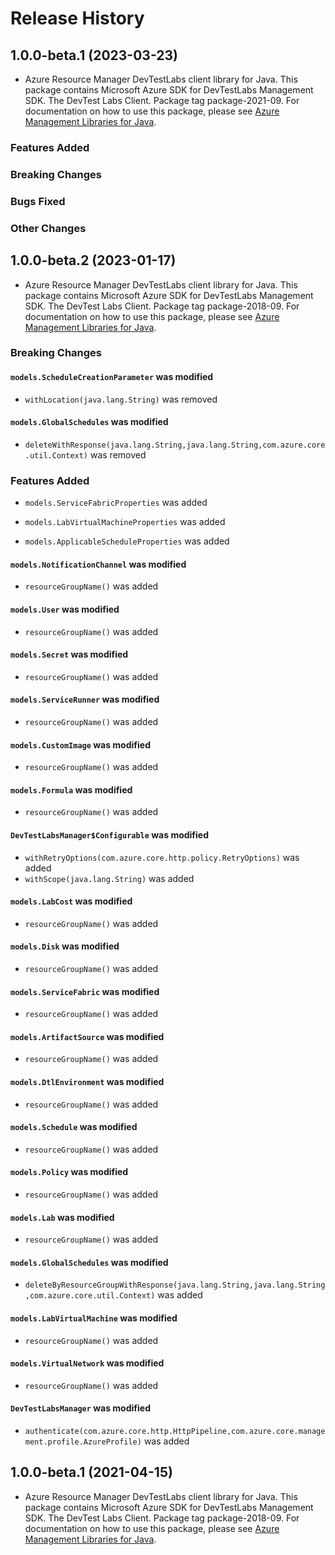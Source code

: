 # Release History

## 1.0.0-beta.1 (2023-03-23)

- Azure Resource Manager DevTestLabs client library for Java. This package contains Microsoft Azure SDK for DevTestLabs Management SDK. The DevTest Labs Client. Package tag package-2021-09. For documentation on how to use this package, please see [Azure Management Libraries for Java](https://aka.ms/azsdk/java/mgmt).

### Features Added

### Breaking Changes

### Bugs Fixed

### Other Changes

## 1.0.0-beta.2 (2023-01-17)

- Azure Resource Manager DevTestLabs client library for Java. This package contains Microsoft Azure SDK for DevTestLabs Management SDK. The DevTest Labs Client. Package tag package-2018-09. For documentation on how to use this package, please see [Azure Management Libraries for Java](https://aka.ms/azsdk/java/mgmt).

### Breaking Changes

#### `models.ScheduleCreationParameter` was modified

* `withLocation(java.lang.String)` was removed

#### `models.GlobalSchedules` was modified

* `deleteWithResponse(java.lang.String,java.lang.String,com.azure.core.util.Context)` was removed

### Features Added

* `models.ServiceFabricProperties` was added

* `models.LabVirtualMachineProperties` was added

* `models.ApplicableScheduleProperties` was added

#### `models.NotificationChannel` was modified

* `resourceGroupName()` was added

#### `models.User` was modified

* `resourceGroupName()` was added

#### `models.Secret` was modified

* `resourceGroupName()` was added

#### `models.ServiceRunner` was modified

* `resourceGroupName()` was added

#### `models.CustomImage` was modified

* `resourceGroupName()` was added

#### `models.Formula` was modified

* `resourceGroupName()` was added

#### `DevTestLabsManager$Configurable` was modified

* `withRetryOptions(com.azure.core.http.policy.RetryOptions)` was added
* `withScope(java.lang.String)` was added

#### `models.LabCost` was modified

* `resourceGroupName()` was added

#### `models.Disk` was modified

* `resourceGroupName()` was added

#### `models.ServiceFabric` was modified

* `resourceGroupName()` was added

#### `models.ArtifactSource` was modified

* `resourceGroupName()` was added

#### `models.DtlEnvironment` was modified

* `resourceGroupName()` was added

#### `models.Schedule` was modified

* `resourceGroupName()` was added

#### `models.Policy` was modified

* `resourceGroupName()` was added

#### `models.Lab` was modified

* `resourceGroupName()` was added

#### `models.GlobalSchedules` was modified

* `deleteByResourceGroupWithResponse(java.lang.String,java.lang.String,com.azure.core.util.Context)` was added

#### `models.LabVirtualMachine` was modified

* `resourceGroupName()` was added

#### `models.VirtualNetwork` was modified

* `resourceGroupName()` was added

#### `DevTestLabsManager` was modified

* `authenticate(com.azure.core.http.HttpPipeline,com.azure.core.management.profile.AzureProfile)` was added

## 1.0.0-beta.1 (2021-04-15)

- Azure Resource Manager DevTestLabs client library for Java. This package contains Microsoft Azure SDK for DevTestLabs Management SDK. The DevTest Labs Client. Package tag package-2018-09. For documentation on how to use this package, please see [Azure Management Libraries for Java](https://aka.ms/azsdk/java/mgmt).
